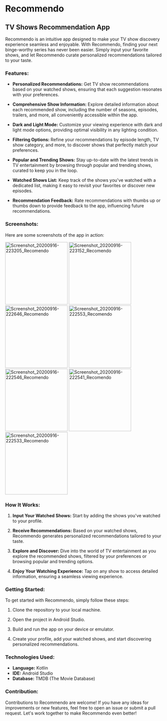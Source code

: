 # Recommendo

## TV Shows Recommendation App

Recommendo is an intuitive app designed to make your TV show discovery experience seamless and enjoyable. With Recommendo, finding your next binge-worthy series has never been easier. Simply input your favorite shows, and let Recommendo curate personalized recommendations tailored to your taste.

### Features:

- **Personalized Recommendations:** Get TV show recommendations based on your watched shows, ensuring that each suggestion resonates with your preferences.
  
- **Comprehensive Show Information:** Explore detailed information about each recommended show, including the number of seasons, episodes, trailers, and more, all conveniently accessible within the app.
  
- **Dark and Light Mode:** Customize your viewing experience with dark and light mode options, providing optimal visibility in any lighting condition.
  
- **Filtering Options:** Refine your recommendations by episode length, TV show category, and more, to discover shows that perfectly match your preferences.
  
- **Popular and Trending Shows:** Stay up-to-date with the latest trends in TV entertainment by browsing through popular and trending shows, curated to keep you in the loop.
  
- **Watched Shows List:** Keep track of the shows you've watched with a dedicated list, making it easy to revisit your favorites or discover new episodes.
  
- **Recommendation Feedback:** Rate recommendations with thumbs up or thumbs down to provide feedback to the app, influencing future recommendations.

### Screenshots:

Here are some screenshots of the app in action:

<img src="https://github.com/liel20946/Reccomendo/assets/13507497/73d65116-825c-4be4-9b2a-0e37f398e2cd" alt="Screenshot_20200916-223205_Recomendo" width="200px">
<img src="https://github.com/liel20946/Reccomendo/assets/13507497/b71852c5-f4d0-43cf-923d-302f8b86cddf" alt="Screenshot_20200916-223152_Recomendo" width="200px">
<img src="https://github.com/liel20946/Reccomendo/assets/13507497/701d0396-fe39-46ea-ac16-a1010167e063" alt="Screenshot_20200916-222646_Recomendo" width="200px">
<img src="https://github.com/liel20946/Reccomendo/assets/13507497/15dfacc0-1c0a-4699-9a56-911ab6193b5d" alt="Screenshot_20200916-222553_Recomendo" width="200px">
<img src="https://github.com/liel20946/Reccomendo/assets/13507497/e75f6dfa-d39f-40b4-b0ea-417220558e8d" alt="Screenshot_20200916-222546_Recomendo" width="200px">
<img src="https://github.com/liel20946/Reccomendo/assets/13507497/a7466a55-ce77-45e1-86b0-37bea212ac2e" alt="Screenshot_20200916-222541_Recomendo" width="200px">
<img src="https://github.com/liel20946/Reccomendo/assets/13507497/bad8abdf-1dc0-4fe3-b84b-3d7fef3c202a" alt="Screenshot_20200916-222533_Recomendo" width="200px">


### How It Works:

1. **Input Your Watched Shows:** Start by adding the shows you've watched to your profile.
  
2. **Receive Recommendations:** Based on your watched shows, Recommendo generates personalized recommendations tailored to your taste.
  
3. **Explore and Discover:** Dive into the world of TV entertainment as you explore the recommended shows, filtered by your preferences or browsing popular and trending options.
  
4. **Enjoy Your Watching Experience:** Tap on any show to access detailed information, ensuring a seamless viewing experience.

### Getting Started:

To get started with Recommendo, simply follow these steps:

1. Clone the repository to your local machine.
  
2. Open the project in Android Studio.
  
3. Build and run the app on your device or emulator.
  
4. Create your profile, add your watched shows, and start discovering personalized recommendations.

### Technologies Used:

- **Language:** Kotlin
- **IDE:** Android Studio
- **Database:** TMDB (The Movie Database)

### Contribution:

Contributions to Recommendo are welcome! If you have any ideas for improvements or new features, feel free to open an issue or submit a pull request. Let's work together to make Recommendo even better!
